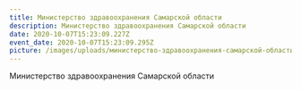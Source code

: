 ```yaml
---
title: Министерство здравоохранения Самарской области
description: Министерство здравоохранения Самарской области
date: 2020-10-07T15:23:09.227Z
event_date: 2020-10-07T15:23:09.295Z
picture: /images/uploads/министерство-здравоохранения-самарской-области.png
---
```

Министерство здравоохранения Самарской области
